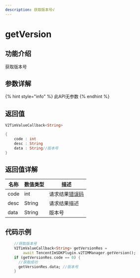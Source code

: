 ```yaml
---
description: 获取版本号√
---
```


# getVersion

## 功能介绍

获取版本号

## 参数详解

{% hint style="info" %}
此API无参数
{% endhint %}

## 返回值

```dart
V2TimValueCallback<String>

{
    code : int
    desc : String
    data : String//版本号
}
```

## 返回值详解

| 名称   | 数值类型   | 描述                                                             |
| ---- | ------ | -------------------------------------------------------------- |
| code | int    | 请求结果[错误码](https://cloud.tencent.com/document/product/269/1671) |
| desc | String | 请求结果描述                                                         |
| data | String | 版本号                                                            |

## 代码示例  &#x20;

```dart
    //获取版本号
    V2TimValueCallback<String> getVersionRes =
        await TencentImSDKPlugin.v2TIMManager.getVersion();
    if (getVersionRes.code == 0) {
      //获取成功
      getVersionRes.data; //版本号
    }
```
